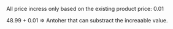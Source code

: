 All price incress only based on the existing product price: 0.01

48.99 + 0.01 =>
Antoher that can substract the increaable value.
